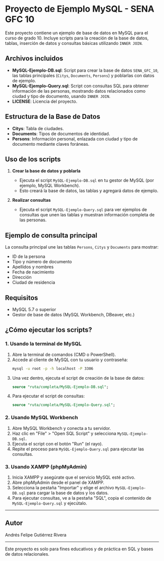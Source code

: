 # Proyecto de Ejemplo MySQL - SENA GFC 10

Este proyecto contiene un ejemplo de base de datos en MySQL para el curso de grado 10. Incluye scripts para la creación de la base de datos, tablas, inserción de datos y consultas básicas utilizando `INNER JOIN`.

## Archivos incluidos

- **MySQL-Ejemplo-DB.sql**: Script para crear la base de datos `SENA_GFC_10`, las tablas principales (`Citys`, `Documents`, `Persons`) y poblarlas con datos de ejemplo.
- **MySQL-Ejemplo-Query.sql**: Script con consultas SQL para obtener información de las personas, mostrando datos relacionados como ciudad y tipo de documento, usando `INNER JOIN`.
- **LICENSE**: Licencia del proyecto.

## Estructura de la Base de Datos

- **Citys**: Tabla de ciudades.
- **Documents**: Tipos de documentos de identidad.
- **Persons**: Información personal, enlazada con ciudad y tipo de documento mediante claves foráneas.

## Uso de los scripts

1. **Crear la base de datos y poblarla**
	- Ejecuta el script `MySQL-Ejemplo-DB.sql` en tu gestor de MySQL (por ejemplo, MySQL Workbench).
	- Esto creará la base de datos, las tablas y agregará datos de ejemplo.

2. **Realizar consultas**
	- Ejecuta el script `MySQL-Ejemplo-Query.sql` para ver ejemplos de consultas que unen las tablas y muestran información completa de las personas.

## Ejemplo de consulta principal

La consulta principal une las tablas `Persons`, `Citys` y `Documents` para mostrar:
- ID de la persona
- Tipo y número de documento
- Apellidos y nombres
- Fecha de nacimiento
- Dirección
- Ciudad de residencia

## Requisitos

- MySQL 5.7 o superior
- Gestor de base de datos (MySQL Workbench, DBeaver, etc.)

## ¿Cómo ejecutar los scripts?

### 1. Usando la terminal de MySQL

1. Abre la terminal de comandos (CMD o PowerShell).
2. Accede al cliente de MySQL con tu usuario y contraseña:
	```sh
	mysql -u root -p -h localhost -P 3306
	```
3. Una vez dentro, ejecuta el script de creación de la base de datos:
	```sql
	source "ruta/completa/MySQL-Ejemplo-DB.sql";
	```
4. Para ejecutar el script de consultas:
	```sql
	source "ruta/completa/MySQL-Ejemplo-Query.sql";
	```

### 2. Usando MySQL Workbench

1. Abre MySQL Workbench y conecta a tu servidor.
2. Haz clic en "File" > "Open SQL Script" y selecciona `MySQL-Ejemplo-DB.sql`.
3. Ejecuta el script con el botón "Run" (el rayo).
4. Repite el proceso para `MySQL-Ejemplo-Query.sql` para ejecutar las consultas.

### 3. Usando XAMPP (phpMyAdmin)

1. Inicia XAMPP y asegúrate que el servicio MySQL esté activo.
2. Abre phpMyAdmin desde el panel de XAMPP.
3. Selecciona la pestaña "Importar" y elige el archivo `MySQL-Ejemplo-DB.sql` para cargar la base de datos y los datos.
4. Para ejecutar consultas, ve a la pestaña "SQL", copia el contenido de `MySQL-Ejemplo-Query.sql` y ejecútalo.

---

## Autor

Andrés Felipe Gutiérrez Rivera

---

Este proyecto es solo para fines educativos y de práctica en SQL y bases de datos relacionales.